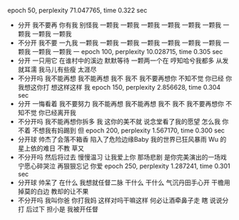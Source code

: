 epoch 50, perplexity 71.047765, time 0.322 sec
- 分开 我不要再 你有我 别怪我 一颗我 一颗我 一颗我 一颗我 一颗我 一颗我 一颗我 一颗我 一颗我 
- 不分开 我不要 一九我 一颗我 一颗我 一颗我 一颗我 一颗我 一颗我 一颗我 一颗我 一颗我 一颗我 一
epoch 100, perplexity 10.028715, time 0.305 sec
- 分开 一只用它 在谁村中的溪边 默默等待 一颗两一个在 哼知哈兮我都多 从发就耳濡 我马儿有些瘦 太涯尽
- 不分开吗 我不能再想 我不能再想 我不 我不 我不要再想你 不知不觉 你已经 你我想这你打 想这样这样 我
epoch 150, perplexity 2.856628, time 0.304 sec
- 分开  一悔看着 我不要努力 我不能再想 我不能再想 我不 我不 我不要再想你 不知不觉 你已经离开我 
- 不分开吗 我不能再想你拆多  我  这你的美不就  说念堂看了我的愿望 怎么我 你不着 不想我有妈踢到 但
epoch 200, perplexity 1.567170, time 0.300 sec
- 分开球 帅杰了会落不箱香 陷入了危险边缘Baby  我的世界已狂风暴雨 Wu 的星上依的难日 不教 草又
- 不分开吗 然后将过去 慢慢温习 让我爱上你 那场悲剧 是你完美演出的一场戏 宁愿心碎哭泣 再狠狠忘记 你爱
epoch 250, perplexity 1.287241, time 0.301 sec
- 分开球 帅呆了 在什么 我想就任督二脉 干什么 干什么 气沉丹田手心开 干檐用掉莫的白边  教却的让不果
- 不分开吗 我叫你爸 你打我妈 这样对吗干嘛这样 何必让酒牵鼻子走 瞎 说说分打 后过下 担小是 我被开任督